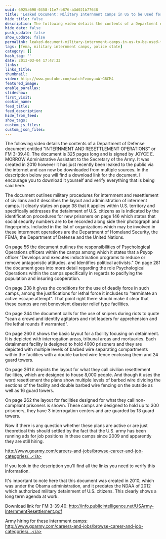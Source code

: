 ```yaml
---
uuid: 6925a690-0358-11e7-b876-a3d021b77638
title: 'Leaked Document: Military Internment Camps in US to be Used for Political Dissidents'
hide_title: false
description: The following video details the contents of a Department of Defense document entitled "INTERNMENT AND RESETTLEMENT OPERATIONS" or FM 3-39.40. 
hide_date: false
push_update: false
show_update: false
permalink: leaked-document-military-internment-camps-in-us-to-be-used-for-political-dissidents
tags: [fema, military internment camps, police state]
category: []
hash_tag: ''
date: 2013-03-04 17:47:33
links:
links_title:
thumbnail:
video: http://www.youtube.com/watch?v=oyauWrG6CM4
featured_image:
enable_parallax:
slideshow:
first_visit:
cookie_name:
feed_title:
feed_description:
hide_from_feed:
show_tags:
custom_js_files:
custom_json_files:
---
```

The following video details the contents of a Department of Defense document entitled "INTERNMENT AND RESETTLEMENT OPERATIONS" or FM 3-39.40.  The document is 325 pages long and is signed by JOYCE E. MORROW Administrative Assistant to the Secretary of the Army. It was created in 2010 however it has just recently been leaked to the public via the internet and can now be downloaded from multiple sources. In the description below you will find a download link for the document. I encourage you to download it yourself and verify everything that is being said here.

The document outlines military procedures for internment and resettlement of civilians and it describes the layout and administration of interment camps. It clearly states on page 38 that it applies within U.S. territory and specifically addresses the detainment of U.S. citizens as is indicated by the identification procedures for new prisoners on page 146 which states that social security numbers are to be recorded along side their photograph and fingerprints. Included in the list of organizations which may be involved in these internment operations are the Department of Homeland Security, the FEMA, the Department of Defense and the United Nations.

On page 56 the document outlines the responsibilities of Psychological Operations officers within the camps among which it states that a Psyop officer "Develops and executes indoctrination programs to reduce or remove antagonistic attitudes. and Identifies political activists." On page 281 the document goes into more detail regarding the role Psychological Operations within the camps specifically in regards to pacifying the population and insuring cooperation.

On page 238 it gives the conditions for the use of deadly force in such camps, among the justifications for lethal force it includes to "terminate an active escape attempt". That point right there should make it clear that these camps are not benevolent disaster relief type facilities.

On page 244 the document calls for the use of snipers during riots to quote "scan a crowd and identify agitators and riot leaders for apprehension and fire lethal rounds if warranted".

On page 260 it shows the basic layout for a facility focusing on detainment. It is depicted with interrogation areas, tribunal areas and mortuaries. Each detainment facility is designed to hold 4000 prisoners and they are depicted with multiple levels of barbed wire separating compartments within the facilities with a double barbed wire fence enclosing them and 24 guard towers.

On page 261 it depicts the layout for what they call civilian resettlement facilities, which are designed to house 8,000 people. And though it uses the word resettlement the plans show multiple levels of barbed wire dividing the sections of the facility and double barbed wire fencing on the outside as well as 16 guard towers.

On page 262 the layout for facilities designed for what they call non-compliant prisoners is shown. These camps are designed to hold up to 300 prisoners, they have 3 interrogation centers and are guarded by 13 guard towers.

Now if there is any question whether these plans are active or are just theoretical this should settled by the fact that the U.S. army has been running ads for job positions in these camps since 2009 and apparently they are still hiring.

<a rel="nofollow" class="seo_filtered_outer" href="http://www.goarmy.com/careers-and-jobs/browse-career-and-job-categories/legal-and-law-enforcement/internment-resettlement-specialist.html" title="http://www.goarmy.com/careers-and-jobs/browse-career-and-job-categories/legal-and-law-enforcement/internment-resettlement-specialist.html">http://www.goarmy.com/careers-and-jobs/browse-career-and-job-categories/...</a>

If you look in the description you'll find all the links you need to verify this information. 

It's important to note here that this document was created in 2010, which was under the Obama administration, and it predates the NDAA of 2012 which authorized military detainment of U.S. citizens. This clearly shows a long term agenda at work.


Download link for FM 3-39.40: <a rel="nofollow" class="seo_filtered_outer" href="http://info.publicintelligence.net/USArmy-InternmentResettlement.pdf" title="http://info.publicintelligence.net/USArmy-InternmentResettlement.pdf">http://info.publicintelligence.net/USArmy-InternmentResettlement.pdf</a>

Army hiring for these internment camps:<br />
<a rel="nofollow" class="seo_filtered_outer" href="http://www.goarmy.com/careers-and-jobs/browse-career-and-job-categories/legal-and-law-enforcement/internment-resettlement-specialist.html" title="http://www.goarmy.com/careers-and-jobs/browse-career-and-job-categories/legal-and-law-enforcement/internment-resettlement-specialist.html">http://www.goarmy.com/careers-and-jobs/browse-career-and-job-categories/...</a>

 